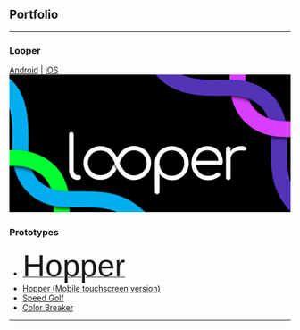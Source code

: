 ## Portfolio

---

### Looper

[Android](https://play.google.com/store/apps/details?id=io.danielcruz.sines&hl=en_US&gl=US)
| [iOS](https://apps.apple.com/us/app/looper-minimal-infinite-runner/id1265535862)
<img src="images/looper_Promo_1024x500.png?raw=true"/>




### Prototypes

- [<span style="font-family:Helvetica; font-size:4em;">Hopper</span>](/hopper-demo/)
- [Hopper (Mobile touchscreen version)](/hopper-demo-mobile/)
- [Speed Golf](/speed-golf/)
- [Color Breaker](/color-breaker/)

---
